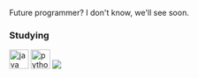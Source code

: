 Future programmer? I don't know, we'll see soon.


<h3 align="left">Studying</h3>
<img src='https://cdn.jsdelivr.net/npm/simple-icons@3.0.1/icons/java.svg' alt='java' height='35'>  <img src='https://cdn.jsdelivr.net/npm/simple-icons@3.0.1/icons/python.svg' alt='python' height='35'>
<a target="_blank" rel="noopener noreferrer nofollow" href="https://camo.githubusercontent.com/9caf6115058364c4f867a1c68043e29dc6b3dd893de0f7fa5c1b19e789c53300/68747470733a2f2f696d672e69636f6e73382e636f6d2f636f6c6f722f36342f3030303030302f6a6176612d636f666665652d6375702d6c6f676f2d2d76312e706e67"><img src="https://camo.githubusercontent.com/9caf6115058364c4f867a1c68043e29dc6b3dd893de0f7fa5c1b19e789c53300/68747470733a2f2f696d672e69636f6e73382e636f6d2f636f6c6f722f36342f3030303030302f6a6176612d636f666665652d6375702d6c6f676f2d2d76312e706e67" data-canonical-src="https://img.icons8.com/color/64/000000/java-coffee-cup-logo--v1.png" style="max-width: 100%;"></a>
